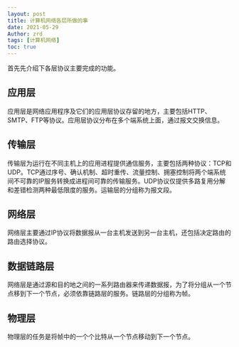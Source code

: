 ```yaml
---
layout: post
title: 计算机网络各层所做的事
date: 2021-05-29
Author: zrd
tags: [计算机网络]
toc: true
---
```


首先先介绍下各层协议主要完成的功能。

## 应用层

应用层是网络应用程序及它们的应用层协议存留的地方，主要包括HTTP、SMTP、FTP等协议。应用层协议分布在多个端系统上面，通过报文交换信息。

## 传输层

传输层为运行在不同主机上的应用进程提供通信服务，主要包括两种协议：TCP和UDP。TCP通过序号、确认机制、超时重传、流量控制、拥塞控制将两个端系统间不可靠的IP服务转换成进程间可靠的传输服务。UDP协议仅提供多路复用分解和差错检测两种最低限度的服务。运输层的分组称为报文段。

## 网络层

网络层主要通过IP协议将数据报从一台主机发送到另一台主机，还包括决定路由的路由选择协议。

## 数据链路层

网络层是通过源和目的地之间的一系列路由器来传递数据报，为了将分组从一个节点移到下一个节点，必须依靠链路层的服务。链路层的分组称为帧。

## 物理层

物理层的任务是将帧中的一个个比特从一个节点移动到下一个节点。
